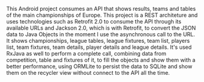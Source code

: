 This Android project consumes an API that shows results, teams and tables of the main championships of Europe. This project is a REST architeture and uses technologies such as Retrofit 2.0 to consume the API through its available URLs and Jackson 2.0, which is with Retrofit, to convert the JSON data to Java Objects in the moment I use the asynchronous call to the URL. It shows championships, league tables, league fixtures, team list, players list, team fixtures, team details, player details and league details. It's used RxJava as well to perform a complete call, combining data from competition, table and fixtures of it, to fill the objects and show them with a better performance, using ORMLite to persist the data to SQLite and show them on the recycler view without connect to the API all the time.
